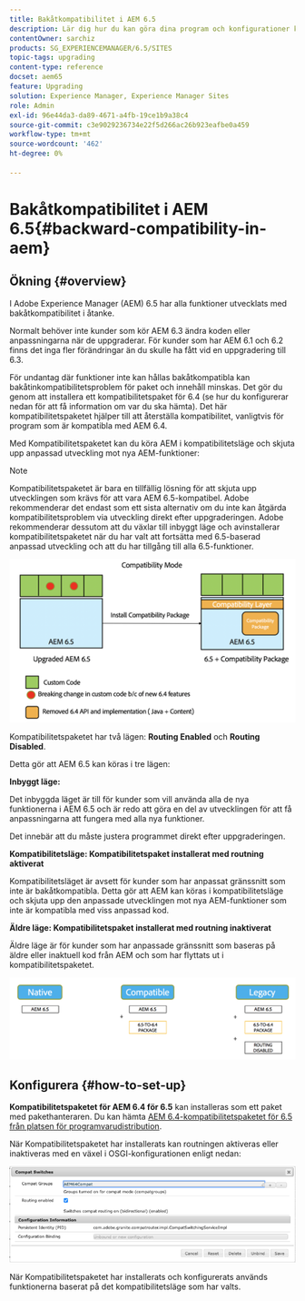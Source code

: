 ```yaml
---
title: Bakåtkompatibilitet i AEM 6.5
description: Lär dig hur du kan göra dina program och konfigurationer kompatibla med Adobe Experience Manager (AEM) 6.5
contentOwner: sarchiz
products: SG_EXPERIENCEMANAGER/6.5/SITES
topic-tags: upgrading
content-type: reference
docset: aem65
feature: Upgrading
solution: Experience Manager, Experience Manager Sites
role: Admin
exl-id: 96e44da3-da89-4671-a4fb-19ce1b9a38c4
source-git-commit: c3e9029236734e22f5d266ac26b923eafbe0a459
workflow-type: tm+mt
source-wordcount: '462'
ht-degree: 0%

---
```


# Bakåtkompatibilitet i AEM 6.5{#backward-compatibility-in-aem}

## Ökning {#overview}

I Adobe Experience Manager (AEM) 6.5 har alla funktioner utvecklats med bakåtkompatibilitet i åtanke.

Normalt behöver inte kunder som kör AEM 6.3 ändra koden eller anpassningarna när de uppgraderar. För kunder som har AEM 6.1 och 6.2 finns det inga fler förändringar än du skulle ha fått vid en uppgradering till 6.3.

För undantag där funktioner inte kan hållas bakåtkompatibla kan bakåtinkompatibilitetsproblem för paket och innehåll minskas. Det gör du genom att installera ett kompatibilitetspaket för 6.4 (se hur du konfigurerar nedan för att få information om var du ska hämta). Det här kompatibilitetspaketet hjälper till att återställa kompatibilitet, vanligtvis för program som är kompatibla med AEM 6.4.

Med Kompatibilitetspaketet kan du köra AEM i kompatibilitetsläge och skjuta upp anpassad utveckling mot nya AEM-funktioner:

>[!NOTE]
>
>Kompatibilitetspaketet är bara en tillfällig lösning för att skjuta upp utvecklingen som krävs för att vara AEM 6.5-kompatibel. Adobe rekommenderar det endast som ett sista alternativ om du inte kan åtgärda kompatibilitetsproblem via utveckling direkt efter uppgraderingen. Adobe rekommenderar dessutom att du växlar till inbyggt läge och avinstallerar kompatibilitetspaketet när du har valt att fortsätta med 6.5-baserad anpassad utveckling och att du har tillgång till alla 6.5-funktioner.

![ase](assets/sase.png)

Kompatibilitetspaketet har två lägen: **Routing Enabled** och **Routing Disabled**.

Detta gör att AEM 6.5 kan köras i tre lägen:

**Inbyggt läge:**

Det inbyggda läget är till för kunder som vill använda alla de nya funktionerna i AEM 6.5 och är redo att göra en del av utvecklingen för att få anpassningarna att fungera med alla nya funktioner.

Det innebär att du måste justera programmet direkt efter uppgraderingen.

**Kompatibilitetsläge: Kompatibilitetspaket installerat med routning aktiverat**

Kompatibilitetsläget är avsett för kunder som har anpassat gränssnitt som inte är bakåtkompatibla. Detta gör att AEM kan köras i kompatibilitetsläge och skjuta upp den anpassade utvecklingen mot nya AEM-funktioner som inte är kompatibla med viss anpassad kod.

**Äldre läge: Kompatibilitetspaket installerat med routning inaktiverat**

Äldre läge är för kunder som har anpassade gränssnitt som baseras på äldre eller inaktuell kod från AEM och som har flyttats ut i kompatibilitetspaketet.

![form](assets/sapte.png)

## Konfigurera {#how-to-set-up}

**Kompatibilitetspaketet för AEM 6.4 för 6.5** kan installeras som ett paket med pakethanteraren. Du kan hämta [AEM 6.4-kompatibilitetspaketet för 6.5 från platsen för programvarudistribution](https://experience.adobe.com/#/downloads/content/software-distribution/en/aem.html?fulltext=compat*&amp;orderby=%40jcr%3Acontent%2Fjcr%3AlastModified&amp;orderby.sort=desc&amp;layout=list&amp;p.offset=0&amp;p.limit=20&amp;package=%2Fcontent%2Fsoftware-distribution%2Fen%2Fdetails.html%2Fcontent%2Fdam%2Faem%2Fpublic%2Fadobe%2Fpackages%2Fcq650%2Fcompatpack%2Faem-compat-cq65-to-cq64).

När Kompatibilitetspaketet har installerats kan routningen aktiveras eller inaktiveras med en växel i OSGI-konfigurationen enligt nedan:

![Jämför växlar](assets/compat-switches.png)

När Kompatibilitetspaketet har installerats och konfigurerats används funktionerna baserat på det kompatibilitetsläge som har valts.
